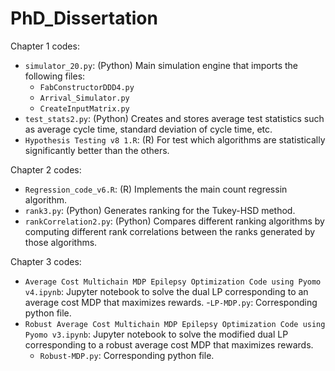 # PhD_Dissertation

Chapter 1 codes:
- `simulator_20.py`: (Python) Main simulation engine that imports the following files:
  - `FabConstructorDDD4.py`
  - `Arrival_Simulator.py`
  - `CreateInputMatrix.py`
- `test_stats2.py`: (Python) Creates and stores average test statistics such as average cycle time, standard deviation of cycle time, etc.
- `Hypothesis Testing v8 1.R`: (R) For test which algorithms are statistically significantly better than the others.

Chapter 2 codes:
- `Regression_code_v6.R`: (R) Implements the main count regressin algorithm.
- `rank3.py`: (Python) Generates ranking for the Tukey-HSD method.
- `rankCorrelation2.py`: (Python) Compares different ranking algorithms by computing different rank correlations between the ranks generated by those algorithms.

Chapter 3 codes:
- `Average Cost Multichain MDP Epilepsy Optimization Code using Pyomo v4.ipynb`: Jupyter notebook to solve the dual LP corresponding to an average cost MDP that maximizes rewards.
  -`LP-MDP.py`: Corresponding python file.
- `Robust Average Cost Multichain MDP Epilepsy Optimization Code using Pyomo v3.ipynb`: Jupyter notebook to solve the modified dual LP corresponding to a robust average cost MDP that maximizes rewards.
  - `Robust-MDP.py`: Corresponding python file.


